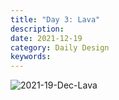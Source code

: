 ```yaml
---
title: "Day 3: Lava"
description: 
date: 2021-12-19 
category: Daily Design
keywords: 
---
```


![2021-19-Dec-Lava](https://user-images.githubusercontent.com/3475947/146693030-571b8ae4-98d4-413c-aed5-721a5d36f330.png)
